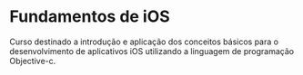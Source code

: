 <h1> Fundamentos de iOS </h1>

<p>Curso destinado a introdução e aplicação dos conceitos básicos para o desenvolvimento de aplicativos iOS utilizando a linguagem de programação Objective-c.</p>
